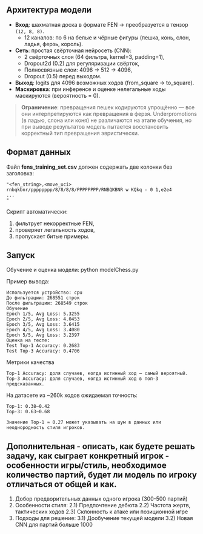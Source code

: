 ## Архитектура модели

- **Вход**: шахматная доска в формате FEN → преобразуется в тензор `(12, 8, 8)`.
  - 12 каналов: по 6 на белые и чёрные фигуры (пешка, конь, слон, ладья, ферзь, король).
- **Сеть**: простая свёрточная нейросеть (CNN):
  - 2 свёрточных слоя (64 фильтра, kernel=3, padding=1),
  - Dropout2d (0.2) для регуляризации свёрток,
  - Полносвязные слои: 4096 → 512 → 4096,
  - Dropout (0.5) перед выходом.
- **Выход**: logits для 4096 возможных ходов (from_square → to_square).
- **Маскировка**: при инференсе и оценке нелегальные ходы маскируются (вероятность = 0).


> **Ограничение**: превращения пешек кодируются упрощённо — все они интерпретируются как превращения в ферзя. Underpromotions (в ладью, слона или коня) не различаются на этапе обучения, но при выводе результатов модель пытается восстановить корректный тип превращения эвристически.


## Формат данных
Файл **fens_training_set.csv** должен содержать две колонки без заголовка: 
 
    "<fen_string>,<move_uci>
    rnbqkbnr/pppppppp/8/8/8/8/PPPPPPPP/RNBQKBNR w KQkq - 0 1,e2e4
    ...
    "

Скрипт автоматически: 
  1. фильтрует некорректные FEN,
  2. проверяет легальность ходов,
  3. пропускает битые примеры.


## Запуск 

Обучение и оценка модели: 
  python modelChess.py

Пример вывода:

    Используется устройство: cpu
    До фильтрации: 268551 строк
    После фильтрации: 268549 строк
    Обучение
    Epoch 1/5, Avg Loss: 5.3255
    Epoch 2/5, Avg Loss: 4.0453
    Epoch 3/5, Avg Loss: 3.6415  
    Epoch 4/5, Avg Loss: 3.4080
    Epoch 5/5, Avg Loss: 3.2397
    Оценка на тесте:
    Test Top-1 Accuracy: 0.2683
    Test Top-3 Accuracy: 0.4706
      

Метрики качества

    Top-1 Accuracy: доля случаев, когда истинный ход — самый вероятный.
    Top-3 Accuracy: доля случаев, когда истинный ход в топ-3 предсказанных.
     

На датасете из ~260k ходов ожидаемая точность: 

    Top-1: 0.38–0.42
    Top-3: 0.63–0.68

    Значение Top-1 ≈ 0.27 может указывать на шум в данных или неоднородность стиля игроков.


## Дополнительная - описать, как будете решать задачу, как сыграет конкретный игрок - особенности игры/стиль, необходимое количество партий, будет ли модель по игроку отличаться от общей и как.
1) Добор предворительных данных одного игрока (300-500 партий)
2) Особенности стиля:
   2.1) Предпочтение дебюта
   2.2) Частота жертв, тактических ходов
   2.3) Склонность к атаке или позиционной игре
3) Подходы для решение:
  3.1) Дообучение текущей модели
  3.2) Новая CNN для партий больше 1000
